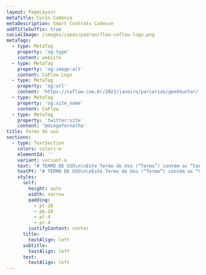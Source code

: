 ```yaml
---
layout: PageLayout
metaTitle: Curso Cadence
metaDescription: Smart Contrats Cadence
addTitleSuffix: true
socialImage: /images/capas/padrao/flow-coflow-logo.png
metaTags:
  - type: MetaTag
    property: 'og:type'
    content: website
  - type: MetaTag
    property: 'og:image:alt'
    content: CoFlow Logo
  - type: MetaTag
    property: 'og:url'
    content: 'https://coflow.com.br/2023/janeiro/parcerias/geekhunter/'
  - type: MetaTag
    property: 'og:site_name'
    content: CoFlow
  - type: MetaTag
    property: 'twitter:site'
    content: '@diegofornalha'
title: Termo de uso
sections:
  - type: TextSection
    colors: colors-e
    elementId: ''
    variant: variant-a
    text: "# TERMO DE USO\n\nEste Termo de Uso (“Termo”) contém as “Condições Gerais de Uso”, dos serviços oferecidos pela Coflow, sociedade empresária limitada, constituída e existente de acordo com as leis da República Federativa do Brasil, doravante denominada simplesmente “Coflow”, por meio do site www.coflow.com.br\n\nEste Termo foi elaborado em conformidade com a Lei nº 8.078/90 (Código de Defesa do Consumidor), a Lei nº 12.965/14 (Marco Civil da Internet), a Lei Geral de Proteção de Dados (Lei º 13.709/18) e o Decreto 7.962/2013.\n\nATENÇÃO: LEIA ESTE “TERMO” CUIDADOSAMENTE ANTES DE EFETUAR O CADASTRO NA “Coflow”. QUALQUER PESSOA, LEGALMENTE CAPAZ QUE UTILIZE OS SERVIÇOS DA “Coflow” DECLARA ACEITAR ESTE “TERMO” E TODAS AS POLÍTICAS E PRINCÍPIOS QUE O REGEM.\n\nA UTILIZAÇÃO DOS SERVIÇOS OFERECIDOS PELA “Coflow” IMPLICA NA IMEDIATA DECLARAÇÃO DE ANUÊNCIA DESTE “TERMO” E SEU CONTEÚDO. ESTE “TERMO” CONSTITUI UM DOCUMENTO EXCLUSIVO ENTRE “Coflow” E SEUS “USUÁRIOS”, SUBSTITUINDO, DESTE MODO, TODOS OS ACORDOS, REPRESENTAÇÕES, GARANTIAS E ENTENDIMENTOS ANTERIORES COM RELAÇÃO À “Coflow”, SEUS CONTEÚDOS, PRODUTOS OU SERVIÇOS FORNECIDOS POR OU POR MEIO DA “PLATAFORMA”.\n\nOS “USUÁRIOS” MENORES DE 18 ANOS DE IDADE SOMENTE PODERÃO EFETUAR O REGISTRO OU CADASTRO NA “PLATAFORMA” DESDE QUE DEVIDAMENTE REPRESENTADOS OU ASSISTIDOS, CONFORME PREVISTO NOS ARTS. 1.634 E 1.690 DO CÓDIGO CIVIL, POR SEUS REPRESENTANTES OU ASSISTENTES LEGAIS, DEVENDO ESSES SEREM RESPONSÁVEIS NA ESFERA CÍVEL POR TODO E QUALQUER ATO PRATICADO PELOS MENORES QUANDO DA UTILIZAÇÃO DESTA “PLATAFORMA”.\n\nOS REPRESENTANTES LEGAIS SERÃO RESPONSÁVEIS, POR TODO E QUALQUER ATO ILÍCITO OU CRIMINOSO PRATICADO PELOS MENORES QUANDO DA UTILIZAÇÃO DA “PLATAFORMA”.\n\nEste Termo está disponível ao final da página principal do Site e no link Termo de Uso, para verificação de qualquer consumidor, independentemente de cadastro prévio na PLATAFORMA.\n\nCaso deseje se cadastrar, acessar e utilizar as demais páginas ou recursos da PLATAFORMA, leia atentamente as condições abaixo e confirme sua anuência ao se registrar na PLATAFORMA:\n\n# 1.DOS TERMOS DEFINIDOS\n\nAs palavras em letra maiúscula utilizadas no texto deste TERMO terão o significado abaixo, quando um significado não lhe for atribuído no próprio texto. Os termos utilizados no singular ou no plural terão o mesmo significado.\n\n# 2.COMO FUNCIONA A PLATAFORMA?\n\nA PLATAFORMA consiste em um serviço especializado com objetivo de distribuição de conteúdos relacionados a educação, onde temos uma serie de videos gravados e conteudos ao vivo para o usuário.\n\n# 3.DO CADASTRO E DA UTILIZAÇÃO DA PLATAFORMA\n\n3.1.Somente as pessoas físicas que tenham plena capacidade legal estão autorizadas a participar da PLATAFORMA. Pessoas que não gozem dessa capacidade, dentre estas os menores de idade, deverão estar assistidos por seu representante legal.\_\_\n\n3.2.Somente terão acesso à PLATAFORMA os USUÁRIOS que aceitarem o presente TERMO e efetuarem seu cadastro na PLATAFORMA. Ao cadastrar-se, o USUÁRIO concorda que forneceu informações verídicas, completas e atualizadas, conforme solicitado no formulário inicialmente preenchido, não estando a Coflow obrigada a fiscalizar ou controlar a veracidade das informações fornecidas. O USUÁRIO responsabiliza-se, civil e criminalmente, pela veracidade das informações prestadas à Coflow.\_\n\n3.2.1.Ao cadastrar-se o USUÁRIO concorda em receber mensagens, e-mails, SMS ou qualquer outra forma de comunicação sobre os SERVIÇOS prestados pela Coflow. O USUÁRIO poderá descadastrar-se ou desabilitar os serviços de mensagem a qualquer momento por meio de solicitação escrita ao seguinte endereço de e-mail: suporte@coflow.com.br\n\n3.2.2.A Coflow se reserva ainda o direito de utilizar todos os meios legais e possíveis para identificar seus USUÁRIOS, bem como de solicitar, a qualquer momento, dados adicionais e documentos que considere necessários, a seu exclusivo critério, com a finalidade de verificar os dados cadastrais informados.\n\n3.3.A Coflow não se responsabiliza por qualquer dano que resulte da divulgação da senha do USUÁRIO a terceiros. O USUÁRIO será o único responsável pela guarda da senha de acesso à PLATAFORMA.\n\n3.3.1.É vedada a transferência, cessão, comodato ou qualquer tipo de empréstimo, por qualquer forma, do cadastro do USUÁRIO a terceiros. O cadastro do USUÁRIO é pessoal e intransferível.\n\n# 4.DA LICENÇA\n\n4.1.A Coflow concede ao USUÁRIO uma licença limitada, pessoal, não exclusiva, não transferível, não comercial e plenamente revogável, para usar a PLATAFORMA em seu celular ou computador em conformidade com as condições previstas neste TERMO. A Coflow reserva a si todos os direitos à PLATAFORMA não expressamente concedidos aqui.\n\n4.2.A Coflow não se responsabiliza por danos sofridos pelo USUÁRIO em razão de cópia, transferência, distribuição ou qualquer outra forma de utilização de conteúdo protegido disponibilizado na PLATAFORMA.\n\n4.3.O USUÁRIO cede à Coflow, por definitiva transferência, em caráter não exclusivo, todos os direitos e faculdades que no seu conjunto constituem o direito de imagem do USUÁRIO bem como de qualquer conteúdo criado no âmbito da PLATAFORMA, em todos os seus aspectos, manifestações e aplicações diretas ou indiretas, processos de reprodução e divulgação ou extensões e ampliações, com todas as faculdades de exploração comercial e industrial que forem necessárias para o exercício dos direitos cedidos, tanto no Brasil quanto no exterior.\n\n4.4.Ao utilizar a PLATAFORMA ora licenciada de acordo com os termos e condições deste TERMO, o USUÁRIO concorda com as regras de seu funcionamento e todas as suas funcionalidades.\n\n# 5.DA LIMITAÇÃO DE RESPONSABILIDADE\n\n5.1.A Coflow não garante ou atesta a veracidade das informações fornecidas por seus USUÁRIOS.\n\n5.2.O USUÁRIO é o único responsável pelas informações e opiniões divulgadas na PLATAFORMA.\n\n5.3.A Coflow não garante que a PLATAFORMA estará disponível ininterruptamente, que estará sempre livre de erros, não podendo, por conseguinte, ser responsabilizada por danos causados aos USUÁRIOS em virtude de qualquer interrupção no funcionamento da PLATAFORMA.\n\n5.4.O USUÁRIO concorda também que a Coflow não responderá por quaisquer danos ou prejuízos causados a seu aparelho celular ou qualquer outro equipamento eletrônico, como resultado do uso da PLATAFORMA.\n\n5.5.A Coflow não será responsável por erros ou inconsistências no fornecimento de informações por outros sistemas independentes.\n\n5.6.O USUÁRIO concorda em indenizar e/ou isentar a Coflow e seus representantes em caso de quaisquer reclamações, processos, perdas, responsabilidades, danos e despesas, incluindo honorários advocatícios razoáveis e custas judiciais resultantes dos danos que causar à Coflow.\n\n5.7.A Coflow não se responsabiliza pelo conteúdo da Coflow, pelas comunicações estabelecidas entre os USUÁRIOS, nem garante ou faz qualquer representação relativa à precisão, aos resultados prováveis ou à confiabilidade do uso dos materiais em seu site ou de outra forma relacionado a esses materiais ou em sites vinculados a este site.\n\n5.8.Os materiais exibidos no site da Coflow podem incluir erros técnicos, tipográficos ou fotográficos. Coflow não garante que qualquer material em seu site seja preciso, completo ou atual. Coflow pode fazer alterações nos materiais contidos em seu site a qualquer momento, sem aviso prévio.\n\n# 6.OBRIGAÇÕES, RESPONSABILIDADES E RISCOS DO USUÁRIO\n\n6.1.O USUÁRIO atesta que utiliza os serviços da PLATAFORMA por sua livre e desimpedida escolha e reconhece e aceita como de sua inteira responsabilidade e risco a utilização da PLATAFORMA.\_\n\n6.2.O USUÁRIO deverá utilizar os cuidados necessários quanto à divulgação de quaisquer informações pessoais que sejam públicas ou visíveis a outros USUÁRIOS para resguardar-se de roubos, furtos, dentre outros crimes.\n\n6.3.O USUÁRIO reconhece e declara que compreende e tem consciência de todos os riscos envolvidos na utilização da PLATAFORMA e na contratação dos serviços, se comprometendo a tomar os cuidados razoavelmente esperados de alguém que utiliza um serviço dessa natureza.\n\n6.3.1.O USUÁRIO reconhece que o cadastro de Coflow, implica na revelação de todas as informações apostas no Coflow pelo próprio USUÁRIO para Coflow.\n\n6.3.2.O USUÁRIO tem ciência de que as informações disponibilizadas no site poderão ser compartilhadas com as EMPRESAS, sem necessidade de concordância ou manifestação expressa.\n\n6.4.Coflow não analisou todos os sites vinculados ao seu site e não é responsável pelo conteúdo de nenhum site vinculado. A inclusão de qualquer link não implica endosso por Coflow do site. O uso de qualquer site vinculado é por conta e risco do usuário.\n\n# 7.DAS VIOLAÇÕES E EXCLUSÃO DOS SERVIÇOS\n\n7.1.A Coflow poderá remover, bloquear, excluir do seu sistema qualquer conteúdo considerado, a seu exclusivo critério, como ilegal, ofensivo, calunioso, difamatório, pornográfico, obsceno ou ainda que viole qualquer conteúdo de propriedade autoral ou intelectual, ressaltando que condutas consideradas reprováveis, a exclusivo critério do Coflow, poderão resultar no cancelamento e bloqueio da conta do USUÁRIO, sem prejuízo da tomada de quaisquer medidas legais cabíveis para reparação de eventuais danos, apuração de responsabilidade e/ou qualquer outra hipótese que demande atuação judicial, administrativa ou policial.\n\n7.2.Qualquer ação descrita na cláusula anterior, quando efetuada pela Coflow, será precedida por uma notificação por e-mail para que o USUÁRIO esteja devidamente informado sobre as ações tomadas pela Coflow.\n\n7.3.Em caso de qualquer ato ilícito ou criminoso, assédio, ou qualquer outro ato ou omissão que possa causar dano ao USUÁRIO, a Coflow deverá ser comunicada imediatamente sobre o ocorrido para que possa tomar as medidas que considerar necessárias. Em hipótese alguma a Coflow poderá divulgar informações pessoais de seus USUÁRIOS em virtude de solicitação do USUÁRIO que alegar ter sido lesado por outro USUÁRIO, exceto mediante apresentação da correspondente solicitação pela autoridade legal competente no uso de suas atribuições. Orientamos, portanto, que o USUÁRIO lesado informe o ocorrido para as autoridades competentes para que estas tomem as medidas necessárias para resolução do problema.\n\n7.4.A Coflow poderá notificar, suspender ou cancelar, temporária ou definitivamente, a conta de um USUÁRIO, a qualquer tempo, e tomar as medidas legais cabíveis, inclusive encaminhar os dados pertinentes à autoridade competente para que esta tome as medidas legais cabíveis, caso: (i) constate a violação de quaisquer das declarações, garantias e obrigações que constam deste TERMO ou de quaisquer políticas e regras adjacentes a ele; (ii) suspeite que estejam sendo praticados atos fraudulentos ou dolosos; ou (iii) suspeite que as atividades e atitudes tenham causado ou possam vir a causar algum dano a terceiros ou à própria Coflow, a seu exclusivo critério. O USUÁRIO não fará jus a qualquer indenização ou compensação pelo cancelamento ou suspensão de sua conta na PLATAFORMA.\n\n# 8.DA COBRANÇA DO SERVIÇO\n\n8.1.Os SERVIÇOS serão oferecidos aos USUÁRIOS da seguinte maneira:\n\nVia plataforma digital (Aplicativo e Site), e-mails e outros canais de comunicação.\n\n# 9.CONDIÇÕES GERAIS\n\n9.1.A Coflow concede ao USUÁRIO uma licença limitada, pessoal, não exclusiva, não transferível, não comercial e plenamente revogável, para usar o SITE em seu celular ou computador em conformidade com as condições previstas neste TERMO. A Coflow reserva-se todos os direitos ao SITE não expressamente concedidos aqui.\n\n9.2.A disponibilização do site tem prazo indeterminado, podendo ser suspensa ou interrompida a qualquer tempo, independente de notificação prévia.\n\n9.3.Este TERMO não gera nenhum contrato de sociedade, de mandato, franquia ou relação de trabalho entre a Coflow e os USUÁRIOS.\n\n9.4.Este TERMO pode ser modificado pela Coflow a qualquer momento, de forma unilateral. As modificações entrarão em vigor automaticamente na data da publicação da nova versão do TERMO no SITE, devendo ficar disponível a todos os USUÁRIOS.\n\n9.5.Este TERMO será regido e interpretado de acordo com as leis da República Federativa do Brasil e quaisquer disputas oriundas do presente Termo que não puderem ser amigavelmente solucionadas pelas Partes, deverão ser submetidas ao foro da Comarca do Rio de Janeiro, Estado do Rio de Janeiro.\n\n9.6.Ao cadastrar-se como USUÁRIO no SITE e aceitar eletronicamente o presente TERMO, por meio do clique no botão “Aceito os termos de uso”, o USUÁRIO declara automaticamente e incondicionalmente estar de acordo com este TERMO e todas as demais políticas e regras disponibilizadas no SITE.\n\n9.7.Caso qualquer cláusula, termo ou disposição deste TERMO seja declarada nula, tal nulidade não afetará quaisquer outras cláusulas, termos ou disposições aqui contidas, as quais permanecerão em pleno vigor e efeito.\n\n9.8.A tolerância por qualquer uma das Partes com relação a qualquer violação do presente TERMO ou sua omissão no exercício de qualquer direito outorgado pelo mesmo, não será considerado como novação ou renúncia em relação a qualquer violação futura, seja semelhante ou não, ou ao exercício por qualquer uma das partes de qualquer direito futuro conferido por este TERMO.\n\n9.9.O USUÁRIO concorda que os logotipos, marcas, insígnias, fotos, imagens, descrições, textos, layout, símbolos, sinais distintivos, manual(ais) e quaisquer outros materiais correlatos ao SITE e/ou do APLICATIVO da Coflow, constituem, conforme o caso, direitos autorais, segredos de negócio, e/ou direitos de propriedade da Coflow, sendo tais direitos protegidos pela legislação nacional e internacional aplicável à propriedade intelectual e autoral, especialmente no tocante às Leis nºs 9.279/96, 9.609/98 e 9.610/98.\n\n9.10.Este TERMO supera quaisquer acordos, verbais ou escritos, anteriormente mantidos entre as Partes.\n\nCaso reste qualquer dúvida a respeito do conteúdo do presente instrumento, por favor, contate:\n\n\_\n\nCOFLOW\n\nTel.: +55 (21) 997806363\n\nEmail: suporte@coflow.com.br\n"
    textPt: "# TERMO DE USO\n\nEste Termo de Uso (“Termo”) contém as “Condições Gerais de Uso”, dos serviços oferecidos pela Coflow, sociedade empresária limitada, constituída e existente de acordo com as leis da República Federativa do Brasil, doravante denominada simplesmente “Coflow”, por meio do site www.coflow.com.br\n\nEste Termo foi elaborado em conformidade com a Lei nº 8.078/90 (Código de Defesa do Consumidor), a Lei nº 12.965/14 (Marco Civil da Internet), a Lei Geral de Proteção de Dados (Lei º 13.709/18) e o Decreto 7.962/2013.\n\nATENÇÃO: LEIA ESTE “TERMO” CUIDADOSAMENTE ANTES DE EFETUAR O CADASTRO NA “Coflow”. QUALQUER PESSOA, LEGALMENTE CAPAZ QUE UTILIZE OS SERVIÇOS DA “Coflow” DECLARA ACEITAR ESTE “TERMO” E TODAS AS POLÍTICAS E PRINCÍPIOS QUE O REGEM.\n\nA UTILIZAÇÃO DOS SERVIÇOS OFERECIDOS PELA “Coflow” IMPLICA NA IMEDIATA DECLARAÇÃO DE ANUÊNCIA DESTE “TERMO” E SEU CONTEÚDO. ESTE “TERMO” CONSTITUI UM DOCUMENTO EXCLUSIVO ENTRE “Coflow” E SEUS “USUÁRIOS”, SUBSTITUINDO, DESTE MODO, TODOS OS ACORDOS, REPRESENTAÇÕES, GARANTIAS E ENTENDIMENTOS ANTERIORES COM RELAÇÃO À “Coflow”, SEUS CONTEÚDOS, PRODUTOS OU SERVIÇOS FORNECIDOS POR OU POR MEIO DA “PLATAFORMA”.\n\nOS “USUÁRIOS” MENORES DE 18 ANOS DE IDADE SOMENTE PODERÃO EFETUAR O REGISTRO OU CADASTRO NA “PLATAFORMA” DESDE QUE DEVIDAMENTE REPRESENTADOS OU ASSISTIDOS, CONFORME PREVISTO NOS ARTS. 1.634 E 1.690 DO CÓDIGO CIVIL, POR SEUS REPRESENTANTES OU ASSISTENTES LEGAIS, DEVENDO ESSES SEREM RESPONSÁVEIS NA ESFERA CÍVEL POR TODO E QUALQUER ATO PRATICADO PELOS MENORES QUANDO DA UTILIZAÇÃO DESTA “PLATAFORMA”.\n\nOS REPRESENTANTES LEGAIS SERÃO RESPONSÁVEIS, POR TODO E QUALQUER ATO ILÍCITO OU CRIMINOSO PRATICADO PELOS MENORES QUANDO DA UTILIZAÇÃO DA “PLATAFORMA”.\n\nEste Termo está disponível ao final da página principal do Site e no link Termo de Uso, para verificação de qualquer consumidor, independentemente de cadastro prévio na PLATAFORMA.\n\nCaso deseje se cadastrar, acessar e utilizar as demais páginas ou recursos da PLATAFORMA, leia atentamente as condições abaixo e confirme sua anuência ao se registrar na PLATAFORMA:\n\n# 1.DOS TERMOS DEFINIDOS\n\nAs palavras em letra maiúscula utilizadas no texto deste TERMO terão o significado abaixo, quando um significado não lhe for atribuído no próprio texto. Os termos utilizados no singular ou no plural terão o mesmo significado.\n\n# 2.COMO FUNCIONA A PLATAFORMA?\n\nA PLATAFORMA consiste em um serviço especializado com objetivo de distribuição de conteúdos relacionados a educação, onde temos uma serie de videos gravados e conteudos ao vivo para o usuário.\n\n# 3.DO CADASTRO E DA UTILIZAÇÃO DA PLATAFORMA\n\n3.1.Somente as pessoas físicas que tenham plena capacidade legal estão autorizadas a participar da PLATAFORMA. Pessoas que não gozem dessa capacidade, dentre estas os menores de idade, deverão estar assistidos por seu representante legal.\_\_\n\n3.2.Somente terão acesso à PLATAFORMA os USUÁRIOS que aceitarem o presente TERMO e efetuarem seu cadastro na PLATAFORMA. Ao cadastrar-se, o USUÁRIO concorda que forneceu informações verídicas, completas e atualizadas, conforme solicitado no formulário inicialmente preenchido, não estando a Coflow obrigada a fiscalizar ou controlar a veracidade das informações fornecidas. O USUÁRIO responsabiliza-se, civil e criminalmente, pela veracidade das informações prestadas à Coflow.\_\n\n3.2.1.Ao cadastrar-se o USUÁRIO concorda em receber mensagens, e-mails, SMS ou qualquer outra forma de comunicação sobre os SERVIÇOS prestados pela Coflow. O USUÁRIO poderá descadastrar-se ou desabilitar os serviços de mensagem a qualquer momento por meio de solicitação escrita ao seguinte endereço de e-mail: suporte@coflow.com.br\n\n3.2.2.A Coflow se reserva ainda o direito de utilizar todos os meios legais e possíveis para identificar seus USUÁRIOS, bem como de solicitar, a qualquer momento, dados adicionais e documentos que considere necessários, a seu exclusivo critério, com a finalidade de verificar os dados cadastrais informados.\n\n3.3.A Coflow não se responsabiliza por qualquer dano que resulte da divulgação da senha do USUÁRIO a terceiros. O USUÁRIO será o único responsável pela guarda da senha de acesso à PLATAFORMA.\n\n3.3.1.É vedada a transferência, cessão, comodato ou qualquer tipo de empréstimo, por qualquer forma, do cadastro do USUÁRIO a terceiros. O cadastro do USUÁRIO é pessoal e intransferível.\n\n# 4.DA LICENÇA\n\n4.1.A Coflow concede ao USUÁRIO uma licença limitada, pessoal, não exclusiva, não transferível, não comercial e plenamente revogável, para usar a PLATAFORMA em seu celular ou computador em conformidade com as condições previstas neste TERMO. A Coflow reserva a si todos os direitos à PLATAFORMA não expressamente concedidos aqui.\n\n4.2.A Coflow não se responsabiliza por danos sofridos pelo USUÁRIO em razão de cópia, transferência, distribuição ou qualquer outra forma de utilização de conteúdo protegido disponibilizado na PLATAFORMA.\n\n4.3.O USUÁRIO cede à Coflow, por definitiva transferência, em caráter não exclusivo, todos os direitos e faculdades que no seu conjunto constituem o direito de imagem do USUÁRIO bem como de qualquer conteúdo criado no âmbito da PLATAFORMA, em todos os seus aspectos, manifestações e aplicações diretas ou indiretas, processos de reprodução e divulgação ou extensões e ampliações, com todas as faculdades de exploração comercial e industrial que forem necessárias para o exercício dos direitos cedidos, tanto no Brasil quanto no exterior.\n\n4.4.Ao utilizar a PLATAFORMA ora licenciada de acordo com os termos e condições deste TERMO, o USUÁRIO concorda com as regras de seu funcionamento e todas as suas funcionalidades.\n\n# 5.DA LIMITAÇÃO DE RESPONSABILIDADE\n\n5.1.A Coflow não garante ou atesta a veracidade das informações fornecidas por seus USUÁRIOS.\n\n5.2.O USUÁRIO é o único responsável pelas informações e opiniões divulgadas na PLATAFORMA.\n\n5.3.A Coflow não garante que a PLATAFORMA estará disponível ininterruptamente, que estará sempre livre de erros, não podendo, por conseguinte, ser responsabilizada por danos causados aos USUÁRIOS em virtude de qualquer interrupção no funcionamento da PLATAFORMA.\n\n5.4.O USUÁRIO concorda também que a Coflow não responderá por quaisquer danos ou prejuízos causados a seu aparelho celular ou qualquer outro equipamento eletrônico, como resultado do uso da PLATAFORMA.\n\n5.5.A Coflow não será responsável por erros ou inconsistências no fornecimento de informações por outros sistemas independentes.\n\n5.6.O USUÁRIO concorda em indenizar e/ou isentar a Coflow e seus representantes em caso de quaisquer reclamações, processos, perdas, responsabilidades, danos e despesas, incluindo honorários advocatícios razoáveis e custas judiciais resultantes dos danos que causar à Coflow.\n\n5.7.A Coflow não se responsabiliza pelo conteúdo da Coflow, pelas comunicações estabelecidas entre os USUÁRIOS, nem garante ou faz qualquer representação relativa à precisão, aos resultados prováveis ou à confiabilidade do uso dos materiais em seu site ou de outra forma relacionado a esses materiais ou em sites vinculados a este site.\n\n5.8.Os materiais exibidos no site da Coflow podem incluir erros técnicos, tipográficos ou fotográficos. Coflow não garante que qualquer material em seu site seja preciso, completo ou atual. Coflow pode fazer alterações nos materiais contidos em seu site a qualquer momento, sem aviso prévio.\n\n# 6.OBRIGAÇÕES, RESPONSABILIDADES E RISCOS DO USUÁRIO\n\n6.1.O USUÁRIO atesta que utiliza os serviços da PLATAFORMA por sua livre e desimpedida escolha e reconhece e aceita como de sua inteira responsabilidade e risco a utilização da PLATAFORMA.\_\n\n6.2.O USUÁRIO deverá utilizar os cuidados necessários quanto à divulgação de quaisquer informações pessoais que sejam públicas ou visíveis a outros USUÁRIOS para resguardar-se de roubos, furtos, dentre outros crimes.\n\n6.3.O USUÁRIO reconhece e declara que compreende e tem consciência de todos os riscos envolvidos na utilização da PLATAFORMA e na contratação dos serviços, se comprometendo a tomar os cuidados razoavelmente esperados de alguém que utiliza um serviço dessa natureza.\n\n6.3.1.O USUÁRIO reconhece que o cadastro de Coflow, implica na revelação de todas as informações apostas no Coflow pelo próprio USUÁRIO para Coflow.\n\n6.3.2.O USUÁRIO tem ciência de que as informações disponibilizadas no site poderão ser compartilhadas com as EMPRESAS, sem necessidade de concordância ou manifestação expressa.\n\n6.4.Coflow não analisou todos os sites vinculados ao seu site e não é responsável pelo conteúdo de nenhum site vinculado. A inclusão de qualquer link não implica endosso por Coflow do site. O uso de qualquer site vinculado é por conta e risco do usuário.\n\n# 7.DAS VIOLAÇÕES E EXCLUSÃO DOS SERVIÇOS\n\n7.1.A Coflow poderá remover, bloquear, excluir do seu sistema qualquer conteúdo considerado, a seu exclusivo critério, como ilegal, ofensivo, calunioso, difamatório, pornográfico, obsceno ou ainda que viole qualquer conteúdo de propriedade autoral ou intelectual, ressaltando que condutas consideradas reprováveis, a exclusivo critério do Coflow, poderão resultar no cancelamento e bloqueio da conta do USUÁRIO, sem prejuízo da tomada de quaisquer medidas legais cabíveis para reparação de eventuais danos, apuração de responsabilidade e/ou qualquer outra hipótese que demande atuação judicial, administrativa ou policial.\n\n7.2.Qualquer ação descrita na cláusula anterior, quando efetuada pela Coflow, será precedida por uma notificação por e-mail para que o USUÁRIO esteja devidamente informado sobre as ações tomadas pela Coflow.\n\n7.3.Em caso de qualquer ato ilícito ou criminoso, assédio, ou qualquer outro ato ou omissão que possa causar dano ao USUÁRIO, a Coflow deverá ser comunicada imediatamente sobre o ocorrido para que possa tomar as medidas que considerar necessárias. Em hipótese alguma a Coflow poderá divulgar informações pessoais de seus USUÁRIOS em virtude de solicitação do USUÁRIO que alegar ter sido lesado por outro USUÁRIO, exceto mediante apresentação da correspondente solicitação pela autoridade legal competente no uso de suas atribuições. Orientamos, portanto, que o USUÁRIO lesado informe o ocorrido para as autoridades competentes para que estas tomem as medidas necessárias para resolução do problema.\n\n7.4.A Coflow poderá notificar, suspender ou cancelar, temporária ou definitivamente, a conta de um USUÁRIO, a qualquer tempo, e tomar as medidas legais cabíveis, inclusive encaminhar os dados pertinentes à autoridade competente para que esta tome as medidas legais cabíveis, caso: (i) constate a violação de quaisquer das declarações, garantias e obrigações que constam deste TERMO ou de quaisquer políticas e regras adjacentes a ele; (ii) suspeite que estejam sendo praticados atos fraudulentos ou dolosos; ou (iii) suspeite que as atividades e atitudes tenham causado ou possam vir a causar algum dano a terceiros ou à própria Coflow, a seu exclusivo critério. O USUÁRIO não fará jus a qualquer indenização ou compensação pelo cancelamento ou suspensão de sua conta na PLATAFORMA.\n\n# 8.DA COBRANÇA DO SERVIÇO\n\n8.1.Os SERVIÇOS serão oferecidos aos USUÁRIOS da seguinte maneira:\n\nVia plataforma digital (Aplicativo e Site), e-mails e outros canais de comunicação.\n\n# 9.CONDIÇÕES GERAIS\n\n9.1.A Coflow concede ao USUÁRIO uma licença limitada, pessoal, não exclusiva, não transferível, não comercial e plenamente revogável, para usar o SITE em seu celular ou computador em conformidade com as condições previstas neste TERMO. A Coflow reserva-se todos os direitos ao SITE não expressamente concedidos aqui.\n\n9.2.A disponibilização do site tem prazo indeterminado, podendo ser suspensa ou interrompida a qualquer tempo, independente de notificação prévia.\n\n9.3.Este TERMO não gera nenhum contrato de sociedade, de mandato, franquia ou relação de trabalho entre a Coflow e os USUÁRIOS.\n\n9.4.Este TERMO pode ser modificado pela Coflow a qualquer momento, de forma unilateral. As modificações entrarão em vigor automaticamente na data da publicação da nova versão do TERMO no SITE, devendo ficar disponível a todos os USUÁRIOS.\n\n9.5.Este TERMO será regido e interpretado de acordo com as leis da República Federativa do Brasil e quaisquer disputas oriundas do presente Termo que não puderem ser amigavelmente solucionadas pelas Partes, deverão ser submetidas ao foro da Comarca do Rio de Janeiro, Estado do Rio de Janeiro.\n\n9.6.Ao cadastrar-se como USUÁRIO no SITE e aceitar eletronicamente o presente TERMO, por meio do clique no botão “Aceito os termos de uso”, o USUÁRIO declara automaticamente e incondicionalmente estar de acordo com este TERMO e todas as demais políticas e regras disponibilizadas no SITE.\n\n9.7.Caso qualquer cláusula, termo ou disposição deste TERMO seja declarada nula, tal nulidade não afetará quaisquer outras cláusulas, termos ou disposições aqui contidas, as quais permanecerão em pleno vigor e efeito.\n\n9.8.A tolerância por qualquer uma das Partes com relação a qualquer violação do presente TERMO ou sua omissão no exercício de qualquer direito outorgado pelo mesmo, não será considerado como novação ou renúncia em relação a qualquer violação futura, seja semelhante ou não, ou ao exercício por qualquer uma das partes de qualquer direito futuro conferido por este TERMO.\n\n9.9.O USUÁRIO concorda que os logotipos, marcas, insígnias, fotos, imagens, descrições, textos, layout, símbolos, sinais distintivos, manual(ais) e quaisquer outros materiais correlatos ao SITE e/ou do APLICATIVO da Coflow, constituem, conforme o caso, direitos autorais, segredos de negócio, e/ou direitos de propriedade da Coflow, sendo tais direitos protegidos pela legislação nacional e internacional aplicável à propriedade intelectual e autoral, especialmente no tocante às Leis nºs 9.279/96, 9.609/98 e 9.610/98.\n\n9.10.Este TERMO supera quaisquer acordos, verbais ou escritos, anteriormente mantidos entre as Partes.\n\nCaso reste qualquer dúvida a respeito do conteúdo do presente instrumento, por favor, contate:\n\n\_\n\nCOFLOW\n\nTel.: +55 (21) 997806363\n\nEmail: suporte@coflow.com.br\n\n"
    styles:
      self:
        height: auto
        width: narrow
        padding:
          - pt-28
          - pb-28
          - pl-4
          - pr-4
        justifyContent: center
      title:
        textAlign: left
      subtitle:
        textAlign: left
      text:
        textAlign: left
---
```

